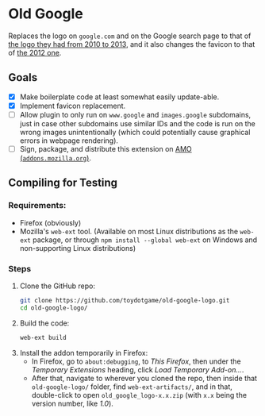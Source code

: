 # Old Google
Replaces the logo on `google.com` and on the Google search page to that of [the logo they had from 2010 to 2013](https://upload.wikimedia.org/wikipedia/commons/3/3e/Google_2011_logo.png), and it also changes the favicon to that of [the 2012 one](https://upload.wikimedia.org/wikipedia/commons/thumb/9/97/Google_Icon_%282010-2015%29.svg/512px-Google_Icon_%282010-2015%29.svg.png).

## Goals
* [x] Make boilerplate code at least somewhat easily update-able.
* [x] Implement favicon replacement.
* [ ] Allow plugin to only run on `www.google` and `images.google` subdomains, just in case other subdomains use similar IDs and the code is run on the wrong images unintentionally (which could potentially cause graphical errors in webpage rendering).
* [ ] Sign, package, and distribute this extension on [AMO (`addons.mozilla.org`)](https://addons.mozilla.org/).

## Compiling for Testing
### Requirements:
* Firefox (obviously)
* Mozilla's `web-ext` tool. (Available on most Linux distributions as the `web-ext` package, or through `npm install --global web-ext` on Windows and non-supporting Linux distributions)

### Steps
1. Clone the GitHub repo:
	```sh
	git clone https://github.com/toydotgame/old-google-logo.git
	cd old-google-logo/
	```
2. Build the code:
	```sh
	web-ext build
	```
3. Install the addon temporarily in Firefox:
	* In Firefox, go to `about:debugging`, to _This Firefox_, then under the _Temporary Extensions_ heading, click _Load Temporary Add-on..._.
	* After that, navigate to wherever you cloned the repo, then inside that `old-google-logo/` folder, find `web-ext-artifacts/`, and in that, double-click to open `old_google_logo-x.x.zip` (with `x.x` being the version number, like _1.0_).
